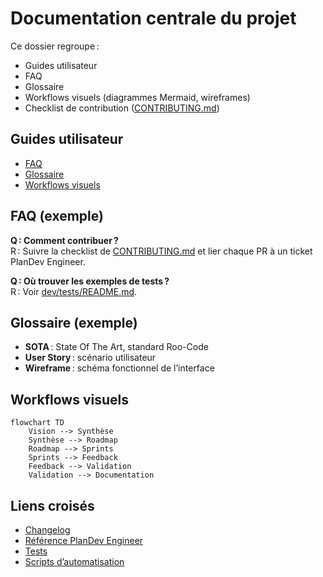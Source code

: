 # Documentation centrale du projet

Ce dossier regroupe :
- Guides utilisateur
- FAQ
- Glossaire
- Workflows visuels (diagrammes Mermaid, wireframes)
- Checklist de contribution ([CONTRIBUTING.md](CONTRIBUTING.md))

## Guides utilisateur

- [FAQ](faq.md)
- [Glossaire](glossaire.md)
- [Workflows visuels](workflows.md)

## FAQ (exemple)

**Q : Comment contribuer ?**  
R : Suivre la checklist de [CONTRIBUTING.md](CONTRIBUTING.md) et lier chaque PR à un ticket PlanDev Engineer.

**Q : Où trouver les exemples de tests ?**  
R : Voir [dev/tests/README.md](../../dev/tests/README.md).

## Glossaire (exemple)

- **SOTA** : State Of The Art, standard Roo-Code
- **User Story** : scénario utilisateur
- **Wireframe** : schéma fonctionnel de l’interface

## Workflows visuels

```mermaid
flowchart TD
    Vision --> Synthèse
    Synthèse --> Roadmap
    Roadmap --> Sprints
    Sprints --> Feedback
    Feedback --> Validation
    Validation --> Documentation
```

## Liens croisés

- [Changelog](../../dev/versionning/changelog.md)
- [Référence PlanDev Engineer](../../../.roo/rules/rules-plandev-engineer/plandev-engineer-reference.md)
- [Tests](../../dev/tests/README.md)
- [Scripts d’automatisation](../../dev/scripts/README.md)
